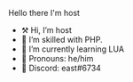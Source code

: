 Hello there I'm host
- ⚒️ Hi, I’m host
- 👀 I’m skilled with PHP.
- 🌱 I’m currently learning LUA
- 👨 Pronouns: he/him
- 📝 Discord: east#6734
